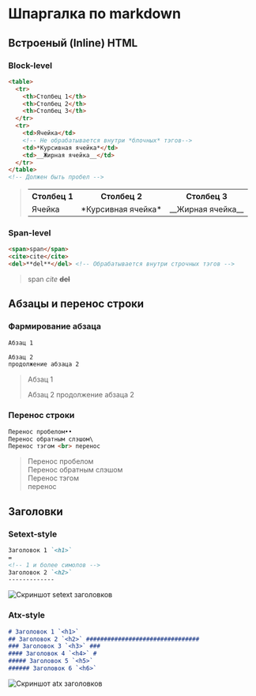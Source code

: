 # Шпаргалка по markdown ##############################

## Встроеный (Inline) HTML ###########################

### Block-level ######################################
~~~~~~~~~~~~~~~~~~~~~~~~~~~~~~~~~~~~~~~~~~~ Markdown ~
<table>
  <tr>
    <th>Столбец 1</th>
    <th>Столбец 2</th>
    <th>Столбец 3</th>
  </tr>
  <tr>
    <td>Ячейка</td>
    <!-- Не обрабатывается внутри *блочных* тэгов-->
    <td>*Курсивная ячейка*</td>
    <td>__Жирная ячейка__</td>
  </tr>
</table>
<!-- Должен быть пробел -->
~~~~~~~~~~~~~~~~~~~~~~~~~~~~~~~~~~~~~~~~~~~~~~~~~~~~~~

> <table>
>  <tr>
>    <th>Столбец 1</th>
>    <th>Столбец 2</th>
>    <th>Столбец 3</th>
>  </tr>
>  <tr>
>    <td>Ячейка</td>
>    <!-- Не обрабатывается внутри *блочных* тэгов -->
>    <td>*Курсивная ячейка*</td>
>    <td>__Жирная ячейка__</td>
>  </tr>
> </table>

### Span-level #######################################
~~~~~~~~~~~~~~~~~~~~~~~~~~~~~~~~~~~~~~~~~~~ Markdown ~
<span>span</span>
<cite>cite</cite>
<del>**del**</del> <!-- Обрабатывается внутри строчных тэгов -->
~~~~~~~~~~~~~~~~~~~~~~~~~~~~~~~~~~~~~~~~~~~~~~~~~~~~~~

> <span>span</span>
> <cite>cite</cite>
> <del>**del**</del>

## Абзацы и перенос строки ###########################

### Фармирование абзаца ##############################
~~~~~~~~~~~~~~~~~~~~~~~~~~~~~~~~~~~~~~~~~~~ Markdown ~
Абзац 1

Абзац 2
продолжение абзаца 2
~~~~~~~~~~~~~~~~~~~~~~~~~~~~~~~~~~~~~~~~~~~~~~~~~~~~~~

> Абзац 1
> 
> Абзац 2
> продолжение абзаца 2

### Перенос строки ###################################
~~~~~~~~~~~~~~~~~~~~~~~~~~~~~~~~~~~~~~~~~~~ Markdown ~
Перенос пробелом••
Перенос обратным слэшом\
Перенос тэгом <br> перенос
~~~~~~~~~~~~~~~~~~~~~~~~~~~~~~~~~~~~~~~~~~~~~~~~~~~~~~

> Перенос пробелом  
> Перенос обратным слэшом\
> Перенос тэгом <br> перенос

## Заголовки #########################################

### Setext-style
~~~~~~~~~~~~~~~~~~~~~~~~~~~~~~~~~~~~~~~~~~~ Markdown ~
Заголовок 1 `<h1>`
=
<!-- 1 и более симолов -->
Заголовок 2 `<h2>`
-------------
~~~~~~~~~~~~~~~~~~~~~~~~~~~~~~~~~~~~~~~~~~~~~~~~~~~~~~

![Скриншот setext заголовков](./Setext.png)

### Atx-style ########################################
~~~~~~~~~~~~~~~~~~~~~~~~~~~~~~~~~~~~~~~~~~~ Markdown ~
# Заголовок 1 `<h1>`
## Заголовок 2 `<h2>` ################################
### Заголовок 3 `<h3>` ###
#### Заголовок 4 `<h4>` #
##### Заголовок 5 `<h5>`
###### Заголовок 6 `<h6>`
~~~~~~~~~~~~~~~~~~~~~~~~~~~~~~~~~~~~~~~~~~~~~~~~~~~~~~

![Скриншот atx заголовков](./Atx.png)